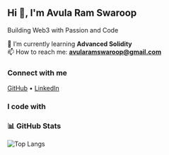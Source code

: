 ## Hi 👋, I'm Avula Ram Swaroop  
Building Web3 with Passion and Code  
 
🌱 I’m currently learning **Advanced Solidity**  
📫 How to reach me: **avularamswaroop@gmail.com**  

### Connect with me  
[GitHub](https://github.com/AvulaRamSwaroop) • [LinkedIn](https://www.linkedin.com/in/ram-swaroop-avula-99b776290/)  

### I code with  


### 📊 GitHub Stats  
![Top Langs](https://github-readme-stats.vercel.app/api/top-langs/?username=AvulaRamSwaroop&layout=compact&theme=tokyonight)  

